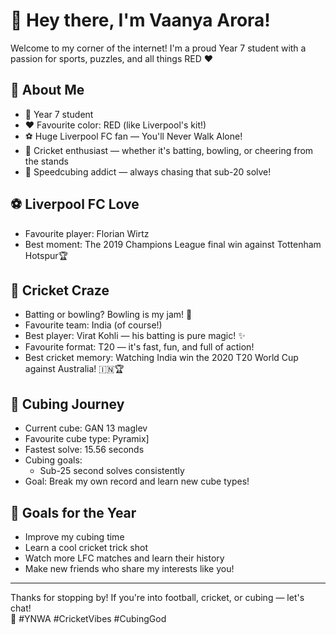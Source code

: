# 👋 Hey there, I'm Vaanya Arora!

Welcome to my corner of the internet! I'm a proud Year 7 student with a passion for sports, puzzles, and all things RED ❤️

## 🔴 About Me
- 🏫 Year 7 student
- ❤️ Favourite color: RED (like Liverpool's kit!)
- ⚽ Huge Liverpool FC fan — You'll Never Walk Alone!
- 🏏 Cricket enthusiast — whether it's batting, bowling, or cheering from the stands
- 🧊 Speedcubing addict — always chasing that sub-20 solve!

## ⚽ Liverpool FC Love
- Favourite player: Florian Wirtz
- Best moment: The 2019 Champions League final win against Tottenham Hotspur🏆

## 🏏 Cricket Craze
- Batting or bowling? Bowling is my jam! 🎳
- Favourite team: India (of course!)
- Best player: Virat Kohli — his batting is pure magic! ✨
- Favourite format: T20 — it's fast, fun, and full of action!
- Best cricket memory: Watching India win the 2020 T20 World Cup against Australia! 🇮🇳🏆

## 🧩 Cubing Journey
- Current cube: GAN 13 maglev
- Favourite cube type: Pyramix]
- Fastest solve: 15.56 seconds
- Cubing goals:
  - Sub-25 second solves consistently
- Goal: Break my own record and learn new cube types!

## 🎯 Goals for the Year
- Improve my cubing time
- Learn a cool cricket trick shot
- Watch more LFC matches and learn their history
- Make new friends who share my interests like you!

---

Thanks for stopping by! If you're into football, cricket, or cubing — let's chat!  
🔴 #YNWA #CricketVibes #CubingGod

